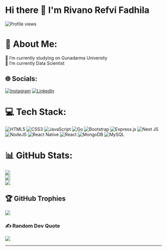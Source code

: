 # Hi there 👋 I'm Rivano Refvi Fadhila
![Profile views](https://gpvc.arturio.dev/RivanoFadhila)

<!-- [!Rivano Refvi Fadhila Github Stats](https://github-readme-stats.vercel.app/api?username=RivanoFadhila&count_private=true&theme=highcontrast&show_icons=true)](https://github.com/elfinsanjaya12)
[![Top Langs](https://github-readme-stats.vercel.app/api/top-langs/?username=RivanoFadhila&layout=compact&theme=highcontrast)](https://github.com/mubasyir19) -->

<!--
**RivanoFadhila/RivanoFadhila** is a ✨ _special_ ✨ repository because its `README.md` (this file) appears on your GitHub profile.

Here are some ideas to get you started:

- 🔭 I’m currently working on ...
- 🌱 I’m currently learning ...
- 👯 I’m looking to collaborate on ...
- 🤔 I’m looking for help with ...
- 💬 Ask me about ...
- 📫 How to reach me: ...
- 😄 Pronouns: ...
- ⚡ Fun fact: ...
-->

# 💫 About Me:
🔭 I’m currently studying on Gunadarma University<br>🌱 I’m currently Data Scientist<br>


## 🌐 Socials:
[![Instagram](https://img.shields.io/badge/Instagram-%23E4405F.svg?logo=Instagram&logoColor=white)](https://instagram.com/mubasyirmahdy) [![LinkedIn](https://img.shields.io/badge/LinkedIn-%230077B5.svg?logo=linkedin&logoColor=white)](https://www.linkedin.com/in/mahdy-mubasyir-699424210) 

# 💻 Tech Stack:
![HTML5](https://img.shields.io/badge/html5-%23E34F26.svg?style=for-the-badge&logo=html5&logoColor=white) ![CSS3](https://img.shields.io/badge/css3-%231572B6.svg?style=for-the-badge&logo=css3&logoColor=white) ![JavaScript](https://img.shields.io/badge/javascript-%23323330.svg?style=for-the-badge&logo=javascript&logoColor=%23F7DF1E) ![Go](https://img.shields.io/badge/go-%2300ADD8.svg?style=for-the-badge&logo=go&logoColor=white) ![Bootstrap](https://img.shields.io/badge/bootstrap-%23563D7C.svg?style=for-the-badge&logo=bootstrap&logoColor=white) ![Express.js](https://img.shields.io/badge/express.js-%23404d59.svg?style=for-the-badge&logo=express&logoColor=%2361DAFB) ![Next JS](https://img.shields.io/badge/Next-black?style=for-the-badge&logo=next.js&logoColor=white) ![NodeJS](https://img.shields.io/badge/node.js-6DA55F?style=for-the-badge&logo=node.js&logoColor=white) ![React Native](https://img.shields.io/badge/react_native-%2320232a.svg?style=for-the-badge&logo=react&logoColor=%2361DAFB) ![React](https://img.shields.io/badge/react-%2320232a.svg?style=for-the-badge&logo=react&logoColor=%2361DAFB) ![MongoDB](https://img.shields.io/badge/MongoDB-%234ea94b.svg?style=for-the-badge&logo=mongodb&logoColor=white) ![MySQL](https://img.shields.io/badge/mysql-%2300f.svg?style=for-the-badge&logo=mysql&logoColor=white)
# 📊 GitHub Stats:
![](https://github-readme-stats.vercel.app/api?username=RivanoFadhila&theme=highcontrast&hide_border=false&include_all_commits=false&count_private=false)<br/>
![](https://github-readme-streak-stats.herokuapp.com/?user=RivanoFadhila&theme=highcontrast&hide_border=false)<br/>
![](https://github-readme-stats.vercel.app/api/top-langs/?username=RivanoFadhila&theme=highcontrast&hide_border=false&include_all_commits=false&count_private=false&layout=compact)

## 🏆 GitHub Trophies
![](https://github-profile-trophy.vercel.app/?username=RivanoFadhila&theme=juicyfresh&no-frame=false&no-bg=false&margin-w=4)

### ✍️ Random Dev Quote
![](https://quotes-github-readme.vercel.app/api?type=horizontal&theme=gruvbox)

---
<!-- [![](https://visitcount.itsvg.in/api?id=RivanoFadhila&icon=0&color=2)](https://visitcount.itsvg.in) -->

<!-- Proudly created with GPRM ( https://gprm.itsvg.in ) -->

